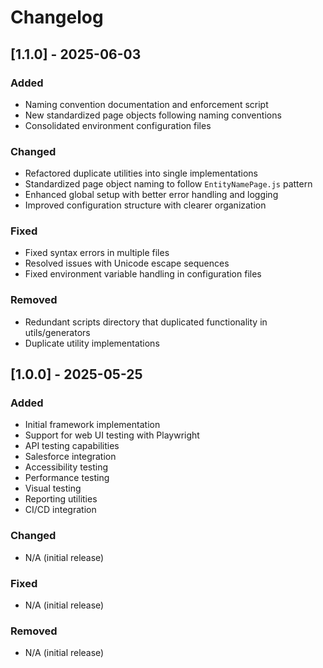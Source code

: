 # Changelog

## [1.1.0] - 2025-06-03

### Added
- Naming convention documentation and enforcement script
- New standardized page objects following naming conventions
- Consolidated environment configuration files

### Changed
- Refactored duplicate utilities into single implementations
- Standardized page object naming to follow `EntityNamePage.js` pattern
- Enhanced global setup with better error handling and logging
- Improved configuration structure with clearer organization

### Fixed
- Fixed syntax errors in multiple files
- Resolved issues with Unicode escape sequences
- Fixed environment variable handling in configuration files

### Removed
- Redundant scripts directory that duplicated functionality in utils/generators
- Duplicate utility implementations

## [1.0.0] - 2025-05-25

### Added
- Initial framework implementation
- Support for web UI testing with Playwright
- API testing capabilities
- Salesforce integration
- Accessibility testing
- Performance testing
- Visual testing
- Reporting utilities
- CI/CD integration

### Changed
- N/A (initial release)

### Fixed
- N/A (initial release)

### Removed
- N/A (initial release)